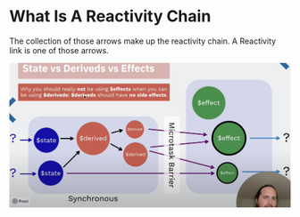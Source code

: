 # What Is A Reactivity Chain

The collection of those arrows make up the reactivity chain. A Reactivity link is one of those arrows.

![alt text](image.png)

